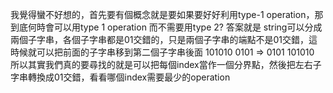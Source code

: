 我覺得蠻不好想的，首先要有個概念就是要如果要好好利用type-1 operation，那到底何時會可以用type 1 operation 而不需要用type 2? 答案就是 string可以分成 兩個子字串，各個子字串都是01交錯的，只是兩個子字串的端點不是01交錯，這時候就可以把前面的子字串移到第二個子字串後面
101010  0101  => 0101 101010 \
所以其實我們真的要尋找的就是可以把每個index當作一個分界點，然後把左右子字串轉換成01交錯，看看哪個index需要最少的operation